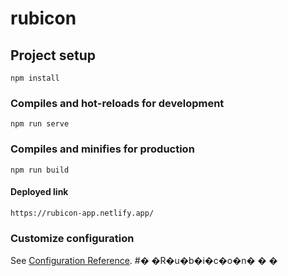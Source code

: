 # rubicon

## Project setup
```
npm install
```

### Compiles and hot-reloads for development
```
npm run serve
```

### Compiles and minifies for production
```
npm run build
```
#### Deployed link
```
https://rubicon-app.netlify.app/

```
### Customize configuration
See [Configuration Reference](https://cli.vuejs.org/config/).
#� �R�u�b�i�c�o�n�
�
�
